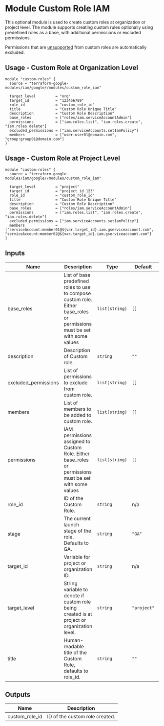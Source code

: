 # Module Custom Role IAM

This optional module is used to create custom roles at organization or project level. The module supports creating custom rules optionally using predefined roles as a base, with additional permissions or excluded permissions.

Permissions that are [unsupported](https://cloud.google.com/iam/docs/custom-roles-permissions-support) from custom roles are automatically excluded.

## Usage - Custom Role at Organization Level

```hcl
module "custom-roles" {
  source = "terraform-google-modules/iam/google//modules/custom_role_iam"

  target_level         = "org"
  target_id            = "123456789"
  role_id              = "custom_role_id"
  title                = "Custom Role Unique Title"
  description          = "Custom Role Description"
  base_roles           = ["roles/iam.serviceAccountAdmin"]
  permissions          = ["iam.roles.list", "iam.roles.create", "iam.roles.delete"]
  excluded_permissions = ["iam.serviceAccounts.setIamPolicy"]
  members              = ["user:user01@domain.com", "group:group01@domain.com"]
}
```

## Usage - Custom Role at Project Level

```hcl
module "custom-roles" {
  source = "terraform-google-modules/iam/google//modules/custom_role_iam"

  target_level         = "project"
  target_id            = "project_id_123"
  role_id              = "custom_role_id"
  title                = "Custom Role Unique Title"
  description          = "Custom Role Description"
  base_roles           = ["roles/iam.serviceAccountAdmin"]
  permissions          = ["iam.roles.list", "iam.roles.create", "iam.roles.delete"]
  excluded_permissions = ["iam.serviceAccounts.setIamPolicy"]
  members              = ["serviceAccount:member01@${var.target_id}.iam.gserviceaccount.com", "serviceAccount:member02@${var.target_id}.iam.gserviceaccount.com"]
}
```

<!-- BEGINNING OF PRE-COMMIT-TERRAFORM DOCS HOOK -->
## Inputs

| Name | Description | Type | Default | Required |
|------|-------------|------|---------|:--------:|
| base\_roles | List of base predefined roles to use to compose custom role. Either base\_roles or permissions must be set with some values | `list(string)` | `[]` | no |
| description | Description of Custom role. | `string` | `""` | no |
| excluded\_permissions | List of permissions to exclude from custom role. | `list(string)` | `[]` | no |
| members | List of members to be added to custom role. | `list(string)` | `[]` | no |
| permissions | IAM permissions assigned to Custom Role. Either base\_roles or permissions must be set with some values | `list(string)` | `[]` | no |
| role\_id | ID of the Custom Role. | `string` | n/a | yes |
| stage | The current launch stage of the role. Defaults to GA. | `string` | `"GA"` | no |
| target\_id | Variable for project or organization ID. | `string` | n/a | yes |
| target\_level | String variable to denote if custom role being created is at project or organization level. | `string` | `"project"` | no |
| title | Human-readable title of the Custom Role, defaults to role\_id. | `string` | `""` | no |

## Outputs

| Name | Description |
|------|-------------|
| custom\_role\_id | ID of the custom role created. |

<!-- END OF PRE-COMMIT-TERRAFORM DOCS HOOK -->
